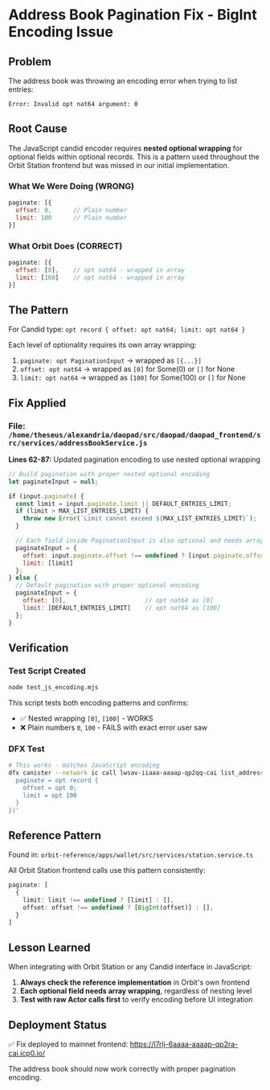 # Address Book Pagination Fix - BigInt Encoding Issue

## Problem
The address book was throwing an encoding error when trying to list entries:
```
Error: Invalid opt nat64 argument: 0
```

## Root Cause
The JavaScript candid encoder requires **nested optional wrapping** for optional fields within optional records. This is a pattern used throughout the Orbit Station frontend but was missed in our initial implementation.

### What We Were Doing (WRONG)
```javascript
paginate: [{
  offset: 0,      // Plain number
  limit: 100      // Plain number
}]
```

### What Orbit Does (CORRECT)
```javascript
paginate: [{
  offset: [0],    // opt nat64 - wrapped in array
  limit: [100]    // opt nat64 - wrapped in array
}]
```

## The Pattern
For Candid type: `opt record { offset: opt nat64; limit: opt nat64 }`

Each level of optionality requires its own array wrapping:
1. `paginate: opt PaginationInput` → wrapped as `[{...}]`
2. `offset: opt nat64` → wrapped as `[0]` for Some(0) or `[]` for None
3. `limit: opt nat64` → wrapped as `[100]` for Some(100) or `[]` for None

## Fix Applied

### File: `/home/theseus/alexandria/daopad/src/daopad/daopad_frontend/src/services/addressBookService.js`

**Lines 62-87:** Updated pagination encoding to use nested optional wrapping

```javascript
// Build pagination with proper nested optional encoding
let paginateInput = null;

if (input.paginate) {
  const limit = input.paginate.limit || DEFAULT_ENTRIES_LIMIT;
  if (limit > MAX_LIST_ENTRIES_LIMIT) {
    throw new Error(`Limit cannot exceed ${MAX_LIST_ENTRIES_LIMIT}`);
  }

  // Each field inside PaginationInput is also optional and needs array wrapping
  paginateInput = {
    offset: input.paginate.offset !== undefined ? [input.paginate.offset] : [],
    limit: [limit]
  };
} else {
  // Default pagination with proper optional encoding
  paginateInput = {
    offset: [0],                      // opt nat64 as [0]
    limit: [DEFAULT_ENTRIES_LIMIT]    // opt nat64 as [100]
  };
}
```

## Verification

### Test Script Created
```bash
node test_js_encoding.mjs
```

This script tests both encoding patterns and confirms:
- ✅ Nested wrapping `[0]`, `[100]` - WORKS
- ❌ Plain numbers `0`, `100` - FAILS with exact error user saw

### DFX Test
```bash
# This works - matches JavaScript encoding
dfx canister --network ic call lwsav-iiaaa-aaaap-qp2qq-cai list_address_book_entries '(record {
  paginate = opt record {
    offset = opt 0;
    limit = opt 100
  }
})'
```

## Reference Pattern
Found in: `orbit-reference/apps/wallet/src/services/station.service.ts`

All Orbit Station frontend calls use this pattern consistently:
```typescript
paginate: [
  {
    limit: limit !== undefined ? [limit] : [],
    offset: offset !== undefined ? [BigInt(offset)] : [],
  }
]
```

## Lesson Learned
When integrating with Orbit Station or any Candid interface in JavaScript:
1. **Always check the reference implementation** in Orbit's own frontend
2. **Each optional field needs array wrapping**, regardless of nesting level
3. **Test with raw Actor calls first** to verify encoding before UI integration

## Deployment Status
✅ Fix deployed to mainnet frontend: https://l7rlj-6aaaa-aaaap-qp2ra-cai.icp0.io/

The address book should now work correctly with proper pagination encoding.